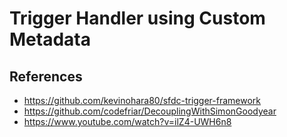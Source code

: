 # Trigger Handler using Custom Metadata

## References
- https://github.com/kevinohara80/sfdc-trigger-framework
- https://github.com/codefriar/DecouplingWithSimonGoodyear
- https://www.youtube.com/watch?v=ilZ4-UWH6n8